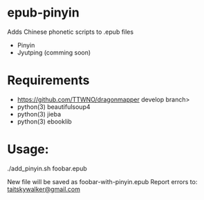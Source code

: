 # epub-pinyin
Adds Chinese phonetic scripts to .epub files

* Pinyin
* Jyutping (comming soon)

# Requirements
* https://github.com/TTWNO/dragonmapper develop branch>
* python(3) beautifulsoup4
* python(3) jieba
* python(3) ebooklib

# Usage:

./add_pinyin.sh foobar.epub

New file will be saved as foobar-with-pinyin.epub
Report errors to: taitskywalker@gmail.com
